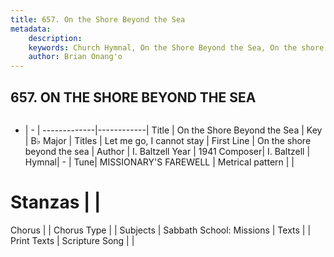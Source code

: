 ```yaml
---
title: 657. On the Shore Beyond the Sea
metadata:
    description: 
    keywords: Church Hymnal, On the Shore Beyond the Sea, On the shore beyond the sea, Let me go, I cannot stay
    author: Brian Onang'o
---
```



## 657. ON THE SHORE BEYOND THE SEA

```txt

```

- |   -  |
-------------|------------|
Title | On the Shore Beyond the Sea |
Key | B♭ Major |
Titles | Let me go, I cannot stay |
First Line | On the shore beyond the sea |
Author | I. Baltzell
Year | 1941
Composer| I. Baltzell |
Hymnal|  - |
Tune| MISSIONARY&#039;S FAREWELL |
Metrical pattern | |
# Stanzas |  |
Chorus |  |
Chorus Type |  |
Subjects | Sabbath School: Missions |
Texts |  |
Print Texts | 
Scripture Song |  |
  
